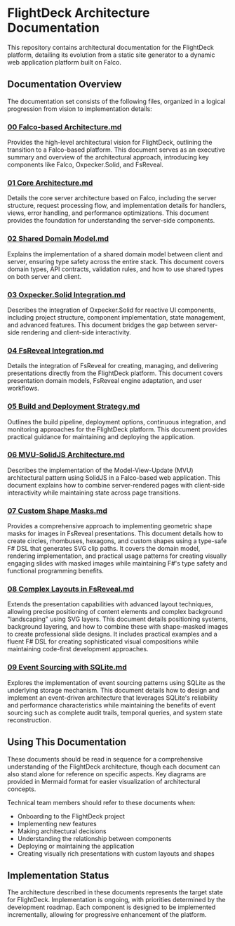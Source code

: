# FlightDeck Architecture Documentation

This repository contains architectural documentation for the FlightDeck platform, detailing its evolution from a static site generator to a dynamic web application platform built on Falco.

## Documentation Overview

The documentation set consists of the following files, organized in a logical progression from vision to implementation details:

### [00 Falco-based Architecture.md](./00%20Falco-based%20Architecture.md)
Provides the high-level architectural vision for FlightDeck, outlining the transition to a Falco-based platform. This document serves as an executive summary and overview of the architectural approach, introducing key components like Falco, Oxpecker.Solid, and FsReveal.

### [01 Core Architecture.md](./01%20Core%20Architecture.md)
Details the core server architecture based on Falco, including the server structure, request processing flow, and implementation details for handlers, views, error handling, and performance optimizations. This document provides the foundation for understanding the server-side components.

### [02 Shared Domain Model.md](./02%20Shared%20Domain%20Model.md)
Explains the implementation of a shared domain model between client and server, ensuring type safety across the entire stack. This document covers domain types, API contracts, validation rules, and how to use shared types on both server and client.

### [03 Oxpecker.Solid Integration.md](./03%20Oxpecker.Solid%20Integration.md)
Describes the integration of Oxpecker.Solid for reactive UI components, including project structure, component implementation, state management, and advanced features. This document bridges the gap between server-side rendering and client-side interactivity.

### [04 FsReveal Integration.md](./04%20FsReveal%20Integration.md)
Details the integration of FsReveal for creating, managing, and delivering presentations directly from the FlightDeck platform. This document covers presentation domain models, FsReveal engine adaptation, and user workflows.

### [05 Build and Deployment Strategy.md](./05%20Build%20and%20Deployment%20Strategy.md)
Outlines the build pipeline, deployment options, continuous integration, and monitoring approaches for the FlightDeck platform. This document provides practical guidance for maintaining and deploying the application.

### [06 MVU-SolidJS Architecture.md](./06%20MVU-SolidJS%20Architecture.md)
Describes the implementation of the Model-View-Update (MVU) architectural pattern using SolidJS in a Falco-based web application. This document explains how to combine server-rendered pages with client-side interactivity while maintaining state across page transitions.

### [07 Custom Shape Masks.md](./07%20Custom%20Shape%20Masks.md)
Provides a comprehensive approach to implementing geometric shape masks for images in FsReveal presentations. This document details how to create circles, rhombuses, hexagons, and custom shapes using a type-safe F# DSL that generates SVG clip paths. It covers the domain model, rendering implementation, and practical usage patterns for creating visually engaging slides with masked images while maintaining F#'s type safety and functional programming benefits.

### [08 Complex Layouts in FsReveal.md](./08%20Complex%20Layouts%20in%20FsReveal.md)
Extends the presentation capabilities with advanced layout techniques, allowing precise positioning of content elements and complex background "landscaping" using SVG layers. This document details positioning systems, background layering, and how to combine these with shape-masked images to create professional slide designs. It includes practical examples and a fluent F# DSL for creating sophisticated visual compositions while maintaining code-first development approaches.

### [09 Event Sourcing with SQLite.md](./09%20Event%20Sourcing%20with%20SQLite.md)
Explores the implementation of event sourcing patterns using SQLite as the underlying storage mechanism. This document details how to design and implement an event-driven architecture that leverages SQLite's reliability and performance characteristics while maintaining the benefits of event sourcing such as complete audit trails, temporal queries, and system state reconstruction.

## Using This Documentation

These documents should be read in sequence for a comprehensive understanding of the FlightDeck architecture, though each document can also stand alone for reference on specific aspects. Key diagrams are provided in Mermaid format for easier visualization of architectural concepts.

Technical team members should refer to these documents when:
- Onboarding to the FlightDeck project
- Implementing new features
- Making architectural decisions
- Understanding the relationship between components
- Deploying or maintaining the application
- Creating visually rich presentations with custom layouts and shapes

## Implementation Status

The architecture described in these documents represents the target state for FlightDeck. Implementation is ongoing, with priorities determined by the development roadmap. Each component is designed to be implemented incrementally, allowing for progressive enhancement of the platform.
